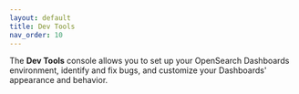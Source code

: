 ```yaml
---
layout: default
title: Dev Tools
nav_order: 10
---
```


The **Dev Tools** console allows you to set up your OpenSearch Dashboards environment, identify and fix bugs, and customize your Dashboards' appearance and behavior. 
